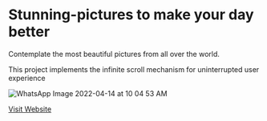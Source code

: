 # Stunning-pictures to make your day better


Contemplate the most beautiful pictures from all over the world.

This project implements the infinite scroll mechanism for uninterrupted user experience

![WhatsApp Image 2022-04-14 at 10 04 53 AM](https://user-images.githubusercontent.com/72963541/163332551-67a93000-d0e9-43f8-8280-484dfbf4d553.jpeg)

[Visit Website](https://infinite-landscapes.vercel.app/)
